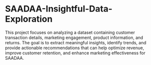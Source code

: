 # SAADAA-Insightful-Data-Exploration
This project focuses on analyzing a dataset containing customer transaction details, marketing engagement, product information, and returns. The goal is to extract meaningful insights, identify trends, and provide actionable recommendations that can help optimize revenue, improve customer retention, and enhance marketing effectiveness for SAADAA.
